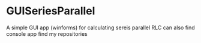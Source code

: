 # GUISeriesParallel
A simple GUI app (winforms) for calculating sereis parallel RLC can also find console app find my repositories
